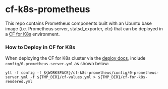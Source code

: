 # cf-k8s-prometheus

This repo contains Prometheus components built with an Ubuntu base image (i.e.
Prometheus server, statsd_exporter, etc) that can be deployed in a [CF for
K8s](https://github.com/cloudfoundry/cf-for-k8s) environment.

### How to Deploy in CF for K8s

When deploying the CF for K8s cluster via the [deploy docs](https://github.com/cloudfoundry/cf-for-k8s/blob/master/docs/deploy.md),
include `config/0-prometheus-server.yml` as shown below:

```
ytt -f config -f ${WORKSPACE}/cf-k8s-prometheus/config/0-prometheus-server.yml -f ${TMP_DIR}/cf-values.yml > ${TMP_DIR}/cf-for-k8s-rendered.yml
```
